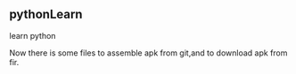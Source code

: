 ## pythonLearn

learn python

Now there is some files to assemble apk from git,and to download apk from fir.
